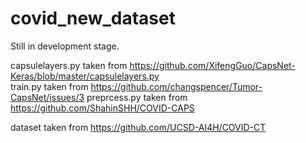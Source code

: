 # covid_new_dataset

Still in development stage. 

capsulelayers.py taken from https://github.com/XifengGuo/CapsNet-Keras/blob/master/capsulelayers.py \
train.py taken from https://github.com/changspencer/Tumor-CapsNet/issues/3 
preprcess.py taken from https://github.com/ShahinSHH/COVID-CAPS 

dataset taken from https://github.com/UCSD-AI4H/COVID-CT 
